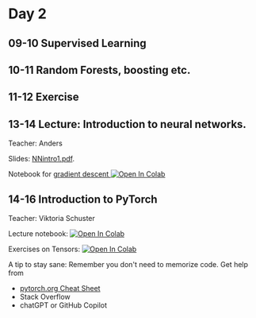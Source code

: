 # Day 2

## 09-10 Supervised Learning

## 10-11 Random Forests, boosting etc.

## 11-12 Exercise

## 13-14 Lecture: Introduction to neural networks.
Teacher: Anders

Slides: [NNintro1.pdf](NNintro1.pdf).

Notebook for [gradient descent ](CoronaData.ipynb) [![Open In Colab](https://colab.research.google.com/assets/colab-badge.svg)](https://colab.research.google.com/github/Center-for-Health-Data-Science/IntroToML/blob/main/Day2/CoronaData.ipynb)

## 14-16 Introduction to PyTorch
Teacher: Viktoria Schuster

Lecture notebook:
[![Open In Colab](https://colab.research.google.com/assets/colab-badge.svg)](https://colab.research.google.com/github/Center-for-Health-Data-Science/IntroToML/blob/HEAD/Day2/intro_to_pytorch.ipynb)


Exercises on Tensors:
[![Open In Colab](https://colab.research.google.com/assets/colab-badge.svg)](https://colab.research.google.com/github/Center-for-Health-Data-Science/IntroToML/blob/HEAD/Day2/intro_to_pytorch_tensors_exercise.ipynb)


A tip to stay sane: Remember you don't need to memorize code. Get help from
- [pytorch.org Cheat Sheet](https://pytorch.org/tutorials/beginner/ptcheat.html)
- Stack Overflow
- chatGPT or GitHub Copilot
